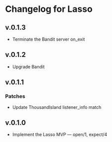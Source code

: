 # Changelog for Lasso

## v.0.1.3

- Terminate the Bandit server on_exit

## v.0.1.2

- Upgrade Bandit

## v.0.1.1

### Patches

- Update ThousandIsland listener_info match

## v.0.1.0

- Implement the Lasso MVP — open/1, expect/4
